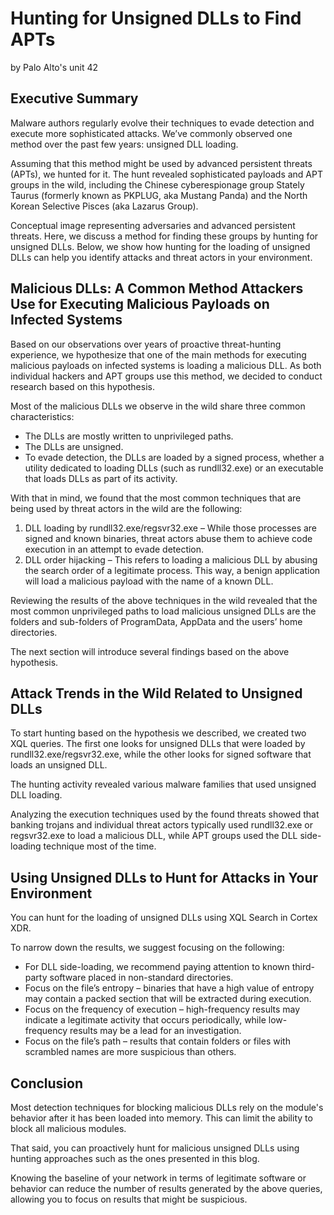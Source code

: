 # Hunting for Unsigned DLLs to Find APTs
by Palo Alto's unit 42

## Executive Summary
Malware authors regularly evolve their techniques to evade detection and execute more sophisticated attacks. We’ve commonly observed one method over the past few years: unsigned DLL loading.

Assuming that this method might be used by advanced persistent threats (APTs), we hunted for it. The hunt revealed sophisticated payloads and APT groups in the wild, including the Chinese cyberespionage group Stately Taurus (formerly known as PKPLUG, aka Mustang Panda) and the North Korean Selective Pisces (aka Lazarus Group).

Conceptual image representing adversaries and advanced persistent threats. Here, we discuss a method for finding these groups by hunting for unsigned DLLs.
Below, we show how hunting for the loading of unsigned DLLs can help you identify attacks and threat actors in your environment.


## Malicious DLLs: A Common Method Attackers Use for Executing Malicious Payloads on Infected Systems
Based on our observations over years of proactive threat-hunting experience, we hypothesize that one of the main methods for executing malicious payloads on infected systems is loading a malicious DLL. As both individual hackers and APT groups use this method, we decided to conduct research based on this hypothesis.

Most of the malicious DLLs we observe in the wild share three common characteristics:

- The DLLs are mostly written to unprivileged paths.
- The DLLs are unsigned.
- To evade detection, the DLLs are loaded by a signed process, whether a utility dedicated to loading DLLs (such as rundll32.exe) or an executable that loads DLLs as part of its activity.

With that in mind, we found that the most common techniques that are being used by threat actors in the wild are the following:

1. DLL loading by rundll32.exe/regsvr32.exe – While those processes are signed and known binaries, threat actors abuse them to achieve code execution in an attempt to evade detection.
2. DLL order hijacking – This refers to loading a malicious DLL by abusing the search order of a legitimate process. This way, a benign application will load a malicious payload with the name of a known DLL.

Reviewing the results of the above techniques in the wild revealed that the most common unprivileged paths to load malicious unsigned DLLs are the folders and sub-folders of ProgramData, AppData and the users’ home directories.

The next section will introduce several findings based on the above hypothesis.

## Attack Trends in the Wild Related to Unsigned DLLs
To start hunting based on the hypothesis we described, we created two XQL queries. The first one looks for unsigned DLLs that were loaded by rundll32.exe/regsvr32.exe, while the other looks for signed software that loads an unsigned DLL.

The hunting activity revealed various malware families that used unsigned DLL loading.

Analyzing the execution techniques used by the found threats showed that banking trojans and individual threat actors typically used rundll32.exe or regsvr32.exe to load a malicious DLL, while APT groups used the DLL side-loading technique most of the time.

## Using Unsigned DLLs to Hunt for Attacks in Your Environment
You can hunt for the loading of unsigned DLLs using XQL Search in Cortex XDR.

To narrow down the results, we suggest focusing on the following:
- For DLL side-loading, we recommend paying attention to known third-party software placed in non-standard directories.
- Focus on the file’s entropy – binaries that have a high value of entropy may contain a packed section that will be extracted during execution.
- Focus on the frequency of execution – high-frequency results may indicate a legitimate activity that occurs periodically, while low-frequency results may be a lead for an investigation.
- Focus on the file’s path – results that contain folders or files with scrambled names are more suspicious than others.

## Conclusion
Most detection techniques for blocking malicious DLLs rely on the module's behavior after it has been loaded into memory. This can limit the ability to block all malicious modules.

That said, you can proactively hunt for malicious unsigned DLLs using hunting approaches such as the ones presented in this blog.

Knowing the baseline of your network in terms of legitimate software or behavior can reduce the number of results generated by the above queries, allowing you to focus on results that might be suspicious.